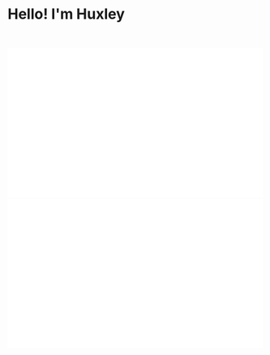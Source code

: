 <!-- ![header](https://capsule-render.vercel.app/api?type=soft&color=FFFFFF&fontColor=373a3e&text=Huxley's%20GitHub&height=180&fontSize=75&) -->
# Hello! I'm Huxley
<br/>

![Huxley's GitHub stats](https://raw.githubusercontent.com/DavidHuxley/github-stats/master/generated/overview.svg#gh-dark-mode-only)
![Most Used Language](https://raw.githubusercontent.com/DavidHuxley/github-stats/master/generated/languages.svg#gh-dark-mode-only)


<!-- 
![GitHub stats](https://github-readme-stats.vercel.app/api?username=DavidHuxley&show_icons=true&theme=graywhite)
![Most Used Language](https://github-readme-stats.vercel.app/api/top-langs/?username=DavidHuxley&theme=graywhite&layout=compact)<br/> -->
<!-- [![Solved.ac Profile](http://mazassumnida.wtf/api/v2/generate_badge?boj=huxleyseo)](https://solved.ac/huxleyseo/) -->
